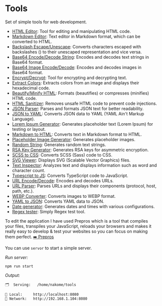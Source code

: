 # Tools

Set of simple tools for web development.

- [HTML Editor](https://snippex.surge.sh/0-html-editor.html): Tool for editing and manipulating HTML code.
- [Markdown Editor](https://snippex.surge.sh/24-md-editor.html): Text editor in Markdown format, which can be converted to HTML.
- [Backslash Escape/Unescape](https://snippex.surge.sh/1-backslash-escape-unescape.html): Converts characters escaped with backslashes (\) to their unescaped representation and vice versa.
- [Base64 Encode/Decode String](https://snippex.surge.sh/2-base64-encode-decode.html): Encodes and decodes text strings in Base64 format.
- [Base64 Image Encode/Decode](https://snippex.surge.sh/3-base64-image-encode-decode.html): Encodes and decodes images in Base64 format.
- [Encrypt/Decrypt](https://snippex.surge.sh/4-encrypt-decrypt.html): Tool for encrypting and decrypting text.
- [Extract Colors](https://snippex.surge.sh/5-extract-colors.html): Extracts colors from an image and displays their hexadecimal code.
- [Beautify/Minify HTML](https://snippex.surge.sh/6-html-beautify-minify.html): Formats (beautifies) or compresses (minifies) HTML code.
- [HTML Sanitizer](https://snippex.surge.sh/7-html-sanitizer.html): Removes unsafe HTML code to prevent code injections.
- [JSON Parser](https://snippex.surge.sh/8-json-parser.html): Parses and formats JSON text for better readability.
- [JSON to YAML](https://snippex.surge.sh/9-json-to-yaml.html): Converts JSON data to YAML (YAML Ain't Markup Language).
- [Lorem Ipsum Generator](https://snippex.surge.sh/10-lorem-ipsum.html): Generates placeholder text (Lorem Ipsum) for testing or layout.
- [Markdown to HTML](https://snippex.surge.sh/11-markdown-to-html.html): Converts text in Markdown format to HTML.
- [Placeholder Image Generator](https://snippex.surge.sh/12-placeholder-image-generator.html): Generates placeholder images.
- [Random String](https://snippex.surge.sh/13-random-string.html): Generates random text strings.
- [RSA Key Generator](https://snippex.surge.sh/14-rsa-key-generator.html): Generates RSA keys for asymmetric encryption.
- [SCSS to CSS](https://snippex.surge.sh/15-scss-to-css.html): Converts SCSS (Sass) code to CSS.
- [SVG Viewer](https://snippex.surge.sh/16-svg-viewer.html): Displays SVG (Scalable Vector Graphics) files.
- [Text Inspector](https://snippex.surge.sh/17-text-inspector.html): Analyzes text and displays information such as word and character count.
- [Typescript to JS](https://snippex.surge.sh/18-ts-to-js.html): Converts TypeScript code to JavaScript.
- [URL Encode/Decode](https://snippex.surge.sh/19-url-encode-decode.html): Encodes and decodes URLs.
- [URL Parser](https://snippex.surge.sh/20-url-parser.html): Parses URLs and displays their components (protocol, host, path, etc.).
- [WEBP Converter](https://snippex.surge.sh/21-webp-converter.html): Converts images to WEBP format.
- [YAML to JSON](https://snippex.surge.sh/22-yaml-to-json.html): Converts YAML data to JSON.
- [Date generator](https://snippex.surge.sh/23-date-generator.html): Generates dates and times with various configurations.
- [Regex tester](https://snippex.surge.sh/25-regex-tester.html): Simply Regex test tool.


To edit the application I have used Prepros which is a tool that compiles your files, transpiles your JavaScript, reloads your browsers and makes it really easy to develop & test your websites so you can focus on making them perfect. [➡️ Prepros ](https://prepros.io/)

You can use `servor` to start a simple server.

_Run server:_

    npm run start

_Output:_

    🗂  Serving:   /home/nakome/tools

    🏡 Local:     http://localhost:8080
    📡 Network:   http://192.168.1.104:8080
